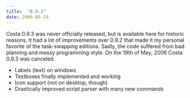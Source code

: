 ```yaml
---
title:  "0.9.3"
date: 2006-05-19
---
```

Costa 0.9.3 was never officially released, but is available here for historic reasons. It had a lot of improvements over 0.9.2 that made it my personal favorite of the task-swapping editions. Sadly, the code suffered from bad planning and messy programming style. On the 19th of May, 2006 Costa 0.9.3 was canceled.

- Labels (text) on windows
- Textboxes finally implemented and working
- Icon support (not on desktop, though)
- Drastically improved script parser with many new commands
